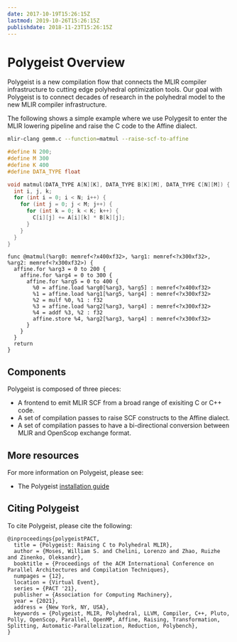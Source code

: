 ```yaml
---
date: 2017-10-19T15:26:15Z
lastmod: 2019-10-26T15:26:15Z
publishdate: 2018-11-23T15:26:15Z
---
```


# Polygeist Overview

Polygeist is a new compilation flow that connects the MLIR compiler
infrastructure to cutting edge polyhedral optimization tools. Our goal with
Polygeist is to connect decades of research in the polyhedral model to the new
MLIR compiler infrastructure. 

The following shows a simple example where we use Polygesit to enter
the MLIR lowering pipeline and raise the C code to the Affine dialect.

```sh
mlir-clang gemm.c --function=matmul --raise-scf-to-affine
```

```c
#define N 200;
#define M 300
#define K 400
#define DATA_TYPE float

void matmul(DATA_TYPE A[N][K], DATA_TYPE B[K][M], DATA_TYPE C[N][M]) {
  int i, j, k;
  for (int i = 0; i < N; i++) {
    for (int j = 0; j < M; j++) {
      for (int k = 0; k < K; k++) {
        C[i][j] += A[i][k] * B[k][j];
      }
    }
  }
}
```

```mlir
func @matmul(%arg0: memref<?x400xf32>, %arg1: memref<?x300xf32>, %arg2: memref<?x300xf32>) {
  affine.for %arg3 = 0 to 200 {
    affine.for %arg4 = 0 to 300 {
      affine.for %arg5 = 0 to 400 {
        %0 = affine.load %arg0[%arg3, %arg5] : memref<?x400xf32>
        %1 = affine.load %arg1[%arg5, %arg4] : memref<?x300xf32>
        %2 = mulf %0, %1 : f32
        %3 = affine.load %arg2[%arg3, %arg4] : memref<?x300xf32>
        %4 = addf %3, %2 : f32
        affine.store %4, %arg2[%arg3, %arg4] : memref<?x300xf32>
      }
    }
  }
  return
}
```

## Components

Polygeist is composed of three pieces:

*   A frontend to emit MLIR SCF from a broad range of exisiting C or C++ code.
*   A set of compilation passes to raise SCF constructs to the Affine dialect.
*   A set of compilation passes to have a bi-directional conversion between MLIR and OpenScop exchange format.

## More resources

For more information on Polygeist, please see:

*   The Polygeist [installation guide](/Installation/)

## Citing Polygeist

To cite Polygeist, please cite the following:
```
@inproceedings{polygeistPACT,
  title = {Polygeist: Raising C to Polyhedral MLIR},
  author = {Moses, William S. and Chelini, Lorenzo and Zhao, Ruizhe and Zinenko, Oleksandr},
  booktitle = {Proceedings of the ACM International Conference on Parallel Architectures and Compilation Techniques},
  numpages = {12},
  location = {Virtual Event},
  series = {PACT '21},
  publisher = {Association for Computing Machinery},
  year = {2021},
  address = {New York, NY, USA},
  keywords = {Polygeist, MLIR, Polyhedral, LLVM, Compiler, C++, Pluto, Polly, OpenScop, Parallel, OpenMP, Affine, Raising, Transformation, Splitting, Automatic-Parallelization, Reduction, Polybench},
}
```
